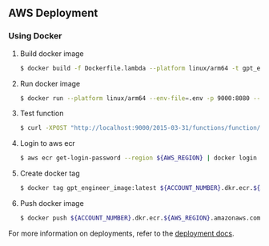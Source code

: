 ## AWS Deployment

### Using Docker

1. Build docker image

   ``` bash
   $ docker build -f Dockerfile.lambda --platform linux/arm64 -t gpt_engineer_image .
   ```

2. Run docker image

   ```bash
   $ docker run --platform linux/arm64 --env-file=.env -p 9000:8080 --name gpt_container gpt_engineer_image
   ```

3. Test function

   ```bash
   $ curl -XPOST "http://localhost:9000/2015-03-31/functions/function/invocations" -d ''
   ```

4. Login to aws ecr

   ```bash
   $ aws ecr get-login-password --region ${AWS_REGION} | docker login --username AWS --password-stdin ${ACCOUNT_NUMBER}.dkr.ecr.${AWS_REGION}.amazonaws.com
   ```

5. Create docker tag

   ```bash
   $ docker tag gpt_engineer_image:latest ${ACCOUNT_NUMBER}.dkr.ecr.${AWS_REGION}.amazonaws.com/gpt_engineer_image:latest
   ```

6. Push docker image

   ```bash
   $ docker push ${ACCOUNT_NUMBER}.dkr.ecr.${AWS_REGION}.amazonaws.com/gpt_engineer_image:latest
   ```

For more information on deployments, refer to the [deployment docs](https://docs.aws.amazon.com/lambda/latest/dg/python-image.html#python-image-create).